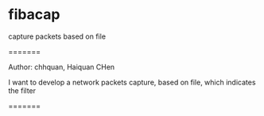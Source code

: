 fibacap
=======

capture packets based on file

=======

Author: chhquan, Haiquan CHen

I want to develop a network packets capture, based on file, which indicates the filter

=======
